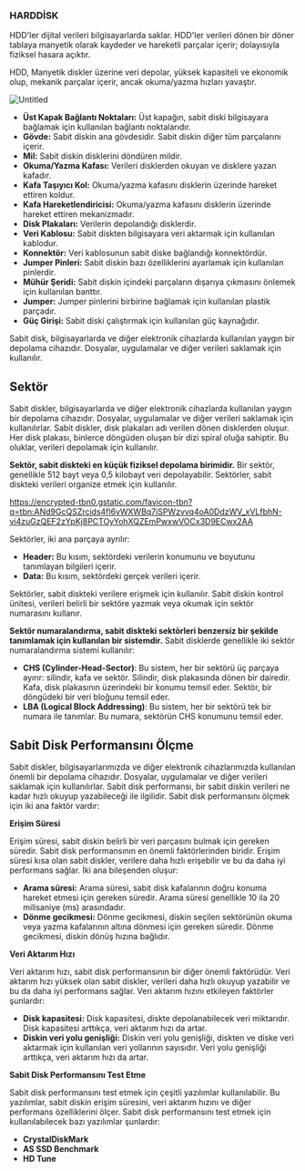 ### HARDDİSK 

HDD'ler dijital verileri bilgisayarlarda saklar. HDD'ler verileri dönen bir döner tablaya manyetik olarak kaydeder ve hareketli parçalar içerir; dolayısıyla fiziksel hasara açıktır.

HDD, Manyetik diskler üzerine veri depolar, yüksek kapasiteli ve ekonomik olup, mekanik parçalar içerir, ancak okuma/yazma hızları yavaştır.

![Untitled](https://prod-files-secure.s3.us-west-2.amazonaws.com/fb0724eb-3f1f-457f-b83e-485b6535a8de/56227bb7-3696-41db-8dbc-3d69642a71b8/Untitled.png)

- **Üst Kapak Bağlantı Noktaları:** Üst kapağın, sabit diski bilgisayara bağlamak için kullanılan bağlantı noktalarıdır.
- **Gövde:** Sabit diskin ana gövdesidir. Sabit diskin diğer tüm parçalarını içerir.
- **Mil:** Sabit diskin disklerini döndüren mildir.
- **Okuma/Yazma Kafası:** Verileri disklerden okuyan ve disklere yazan kafadır.
- **Kafa Taşıyıcı Kol:** Okuma/yazma kafasını disklerin üzerinde hareket ettiren koldur.
- **Kafa Hareketlendiricisi:** Okuma/yazma kafasını disklerin üzerinde hareket ettiren mekanizmadır.
- **Disk Plakaları:** Verilerin depolandığı disklerdir.
- **Veri Kablosu:** Sabit diskten bilgisayara veri aktarmak için kullanılan kablodur.
- **Konnektör:** Veri kablosunun sabit diske bağlandığı konnektördür.
- **Jumper Pinleri:** Sabit diskin bazı özelliklerini ayarlamak için kullanılan pinlerdir.
- **Mühür Şeridi:** Sabit diskin içindeki parçaların dışarıya çıkmasını önlemek için kullanılan banttır.
- **Jumper:** Jumper pinlerini birbirine bağlamak için kullanılan plastik parçadır.
- **Güç Girişi:** Sabit diski çalıştırmak için kullanılan güç kaynağıdır.

Sabit disk, bilgisayarlarda ve diğer elektronik cihazlarda kullanılan yaygın bir depolama cihazıdır. Dosyalar, uygulamalar ve diğer verileri saklamak için kullanılır.

## **Sektör**

Sabit diskler, bilgisayarlarda ve diğer elektronik cihazlarda kullanılan yaygın bir depolama cihazıdır. Dosyalar, uygulamalar ve diğer verileri saklamak için kullanılırlar. Sabit diskler, disk plakaları adı verilen dönen disklerden oluşur. Her disk plakası, binlerce döngüden oluşan bir dizi spiral oluğa sahiptir. Bu oluklar, verileri depolamak için kullanılır.

**Sektör, sabit diskteki en küçük fiziksel depolama birimidir.** Bir sektör, genellikle 512 bayt veya 0,5 kilobayt veri depolayabilir. Sektörler, sabit diskteki verileri organize etmek için kullanılır.

https://encrypted-tbn0.gstatic.com/favicon-tbn?q=tbn:ANd9GcQSZrcids4fl6vWXWBq7iSPWzvvq4oA0DdzWV_xVLfbhN-vi4zuGzQEF2zYpKj8PCTOyYohXQZEmPwxwVOCx3D9ECwx2AA

Sektörler, iki ana parçaya ayrılır:

- **Header:** Bu kısım, sektördeki verilerin konumunu ve boyutunu tanımlayan bilgileri içerir.
- **Data:** Bu kısım, sektördeki gerçek verileri içerir.

Sektörler, sabit diskteki verilere erişmek için kullanılır. Sabit diskin kontrol ünitesi, verileri belirli bir sektöre yazmak veya okumak için sektör numarasını kullanır.

**Sektör numaralandırma, sabit diskteki sektörleri benzersiz bir şekilde tanımlamak için kullanılan bir sistemdir.** Sabit disklerde genellikle iki sektör numaralandırma sistemi kullanılır:

- **CHS (Cylinder-Head-Sector)**: Bu sistem, her bir sektörü üç parçaya ayırır: silindir, kafa ve sektör. Silindir, disk plakasında dönen bir dairedir. Kafa, disk plakasının üzerindeki bir konumu temsil eder. Sektör, bir döngüdeki bir veri bloğunu temsil eder.
- **LBA (Logical Block Addressing)**: Bu sistem, her bir sektörü tek bir numara ile tanımlar. Bu numara, sektörün CHS konumunu temsil eder.

## **Sabit Disk Performansını Ölçme**

Sabit diskler, bilgisayarlarımızda ve diğer elektronik cihazlarımızda kullanılan önemli bir depolama cihazıdır. Dosyalar, uygulamalar ve diğer verileri saklamak için kullanılırlar. Sabit disk performansı, bir sabit diskin verileri ne kadar hızlı okuyup yazabileceği ile ilgilidir. Sabit disk performansını ölçmek için iki ana faktör vardır:

**Erişim Süresi**

Erişim süresi, sabit diskin belirli bir veri parçasını bulmak için gereken süredir. Sabit disk performansının en önemli faktörlerinden biridir. Erişim süresi kısa olan sabit diskler, verilere daha hızlı erişebilir ve bu da daha iyi performans sağlar. İki ana bileşenden oluşur:

- **Arama süresi:** Arama süresi, sabit disk kafalarının doğru konuma hareket etmesi için gereken süredir. Arama süresi genellikle 10 ila 20 milisaniye (ms) arasındadır.
- **Dönme gecikmesi:** Dönme gecikmesi, diskin seçilen sektörünün okuma veya yazma kafalarının altına dönmesi için gereken süredir. Dönme gecikmesi, diskin dönüş hızına bağlıdır.

**Veri Aktarım Hızı**

Veri aktarım hızı, sabit disk performansının bir diğer önemli faktörüdür. Veri aktarım hızı yüksek olan sabit diskler, verileri daha hızlı okuyup yazabilir ve bu da daha iyi performans sağlar. Veri aktarım hızını etkileyen faktörler şunlardır:

- **Disk kapasitesi:** Disk kapasitesi, diskte depolanabilecek veri miktarıdır. Disk kapasitesi arttıkça, veri aktarım hızı da artar.
- **Diskin veri yolu genişliği:** Diskin veri yolu genişliği, diskten ve diske veri aktarmak için kullanılan veri yollarının sayısıdır. Veri yolu genişliği arttıkça, veri aktarım hızı da artar.

**Sabit Disk Performansını Test Etme**

Sabit disk performansını test etmek için çeşitli yazılımlar kullanılabilir. Bu yazılımlar, sabit diskin erişim süresini, veri aktarım hızını ve diğer performans özelliklerini ölçer. Sabit disk performansını test etmek için kullanılabilecek bazı yazılımlar şunlardır:

- **CrystalDiskMark**
- **AS SSD Benchmark**
- **HD Tune**